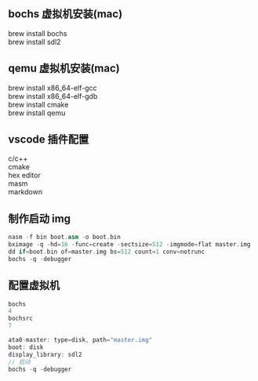 ## bochs 虚拟机安装(mac)
brew install bochs  
brew install sdl2

## qemu 虚拟机安装(mac)
brew install x86_64-elf-gcc  
brew install x86_64-elf-gdb  
brew install cmake  
brew install qemu  

## vscode 插件配置
c/c++  
cmake  
hex editor  
masm  
markdown

## 制作启动 img
```cpp
nasm -f bin boot.asm -o boot.bin 
bximage -q -hd=16 -func=create -sectsize=512 -imgmode=flat master.img
dd if=boot.bin of=master.img bs=512 count=1 conv=notrunc
bochs -q -debugger
```

## 配置虚拟机
```cpp
bochs  
4  
bochsrc
7  

ata0-master: type=disk, path="master.img"
boot: disk
display_library: sdl2
// 启动
bochs -q -debugger
```